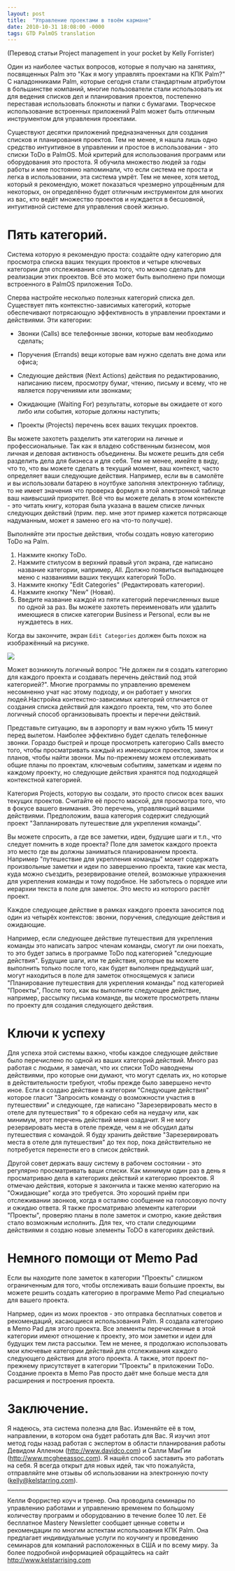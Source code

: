 ```yaml
---
layout: post
title:  "Управление проектами в твоём кармане"
date: 2010-10-31 18:08:00 -0000
tags: GTD PalmOS translation
---
```


(Перевод статьи Project management in your pocket by Kelly Forrister)

Один из наиболее частых вопросов, которые я получаю на занятиях, посвященных Palm это "Как я могу управлять проектами на КПК Palm?" С наладонниками Palm, которые сегодня стали стандартным атрибутом в большинстве компаний, многие пользователи стали использовать их для ведения списков дел и планирования проектов, постепенно переставая использовать блокноты и папки с бумагами. Творческое использование встроенных приложений Palm может быть отличным инструментом для управления проектами.

Существуют десятки приложений предназначенных для создания списков и планирования проектов. Тем не менее, я нашла лишь одно средство интуитивное в управлении и простое в использовании - это списки ToDo в PalmOS. Мой критерий для использования программ или оборудования это простота. Я обучила множество людей за годы работы и мне постоянно напоминали, что если система не проста и легка в использовании, эта система умрёт. Тем не менее, хотя метод, который я рекомендую, может показаться чрезмерно упрощённым для некоторых, он определённо будет отличным инструментом для многих из вас, кто ведёт множество проектов и нуждается в бесшовной, интуитивной системе для управления своей жизнью.

# Пять категорий.

Система которую я рекомендую проста: создайте одну категорию для просмотра списка ваших текущих проектов и четыре ключевых категории для отслеживания списка того, что можно сделать для реализации этих проектов. Всё это может быть выполнено при помощи встроенного в PalmOS приложения ToDo.

Сперва настройте несколько полезных категорий списка дел. Существует пять контекстно-зависимых категорий, которые обеспечивают потрясающую эффективность в управлении проектами и действиями. Эти категории:

- Звонки (Calls) все телефонные звонки, которые вам необходимо сделать;

- Поручения (Errands) вещи которые вам нужно сделать вне дома или офиса;

- Следующие действия (Next Actions) действия по редактированию, написанию писем, просмотру бумаг, чтению, письму и всему, что не является поручениями или звонками;

- Ожидающие (Waiting For) результаты, которые вы ожидаете от кого либо или события, которые должны наступить;

- Проекты (Projects) перечень всех ваших текущих проектов.

Вы можете захотеть разделить эти категории на личные и профессиональные. Так как я владею собственным бизнесом, моя личная и деловая активность объединены. Вы можете решить для себя разделить дела для бизнеса и для себя. Тем не менее, имейте в виду, что  то, что вы можете сделать в текущий момент, ваш контекст, часто определяет ваши следующие действия. Например, если вы в самолёте и вы использовали батарею в ноутбуке заполняя электронную таблицу, то не имеет значения что проверка формул в этой электронной таблице ваш наивысший приоритет. Всё что вы можете делать в этом контексте - это читать книгу, которая была указана в вашем списке личных следующих действий (прим. пер. мне этот пример кажется потрясающе надуманным, может я заменю его на что-то получше).

Выполняйте эти простые действия, чтобы создать новую категорию ToDo на Palm.

1. Нажмите кнопку ToDo.
2. Нажмите стилусом в верхний правый угол экрана, где написано название категории, например, All. Должно появиться выпадающее меню с названиями ваших текущих категорий ToDo.
3. Нажмите кнопку "Edit Categories" (Редактировать категории).
4. Нажмите кнопку "New" (Новая).
5. Введите название каждой из пяти категорий перечисленных выше по одной за раз. Вы можете захотеть переименовать или удалить имеющиеся в списке категории Business и Personal, если вы не нуждаетесь в них.

Когда вы закончите, экран `Edit Categories` должен быть похож на изображённый на рисунке.

<img src="http://2nature.me/files/Screen.gif" />

Может возникнуть логичный вопрос "Не должен ли я создать категорию для каждого проекта и создавать перечень действий под этой категорией?". Многие программы по управлению временем несомненно учат нас этому подходу, и он работает у многих людей.Настройка контекстно-зависимых категорий отличается от создания списка действий для каждого проекта, тем, что это более логичный способ организовывать проекты и перечни действий.

Представьте ситуацию, вы в аэропорту и вам нужно убить 15 минут перед вылетом. Наиболее эффективно будет сделать телефонные звонки. Гораздо быстрей и проще просмотреть категорию Calls вместо того, чтобы просматривать каждый из имеющихся проектов, заметок и планов, чтобы найти звонки. Мы по-прежнему можем отслеживать общие планы по проектам, ключевым событиям, заметкам и идеям по каждому проекту, но следующие действия хранятся под подходящей контекстной категорией.

Категория Projects, которую вы создали, это просто список всех ваших текущих проектов. Считайте её просто маской, для просмотра того, что в фокусе вашего внимания. Это перечень, управляющий вашими действиями. Предположим, ваша категория содержит следующий проект "Запланировать путешествие для укрепления команды".

Вы можете спросить, а где все заметки, идеи, будущие шаги и т.п., что следует помнить в ходе проекта? Поле для заметок каждого проекта это место где вы должны заниматься планированием проекта. Например "путешествие для укрепления команды" может содержать произвольные заметки и идеи по завершению проекта, такие как места, куда можно съездить, резервирование отелей, возможные упражнения для укрепления команды и тому подобное. Не заботьтесь о порядке или иерархии текста в поле для заметок. Это место из которого растёт проект.

Каждое следующее действие в рамках каждого проекта заносится под один из четырёх контекстов: звонки, поручения, следующие действия и ожидающие.

Например, если следующее действие путешествия для укрепления команды это написать запрос членам команды, смогут ли они поехать, то это будет запись в программе ToDo под категорией "следующие действия". Будущие шаги, или те действия, которые вы можете выполнить только после того, как будет выполнен предыдущий шаг, могут находиться в поле для заметок относящемуся к записи "Планирование путешествия для укрепления команды" под категорией "Проекты", После того, как вы выполните следующее действие, например, рассылку письма команде, вы можете просмотреть планы по проекту для создания следующего действия.

# Ключи к успеху

Для успеха этой системы важно, чтобы каждое следующее действие было перечислено по одной из ваших категорий действий. Много раз работая с людьми, я замечал, что их списки ToDo наводнены действиями, про которые они думают, что могут сделать их, но которые в действительности требуют, чтобы прежде было завершено нечто иное. Если я создаю действие в категории "Следующие действия" которое гласит "Запросить команду о возможности участия в путешествии" и следующее, где написано "Зарезервировать место в отеле для путешествия" то я обрекаю себя на неудачу или, как минимум, этот перечень действий меня озадачит. Я не могу резервировать места в отеле прежде, чем я не обсудил даты путешествия с командой. Я буду хранить действие "Зарезервировать места в отеле для путешествия" до тех пор, пока действительно не потребуется перенести его в список действий.

Другой совет держать вашу систему в рабочем состоянии - это регулярно просматривать ваши списки. Как минимум один раз в день я просматриваю дела в категориях действий и категорию проектов. Я отмечаю действия, которые я закончила и также меняю категорию на "Ожидающие" когда это требуется. Это хороший приём при отслеживании звонков, когда я осталяю сообщение на голосовую почту и ожидаю ответа. Я также просматриваю элементы категории "Проекты", проверяю планы в поле заметок и смотрю, какие действия стало возможным исполнить. Для тех, что стали следующими действиями я создаю новые элементы ToDO в категориях действий.

# Немного помощи от Memo Pad

Если вы находите поле заметок в категории "Проекты" слишком ограниченным для того, чтобы отслеживать ваши большие проекты, вы можете решить создать категорию в программе Memo Pad специально для вашего проекта.

Напрмер, один из моих проектов - это отправка бесплатных советов и рекомендаций, касающиеся использования Palm. Я создала категорию в Memo Pad для этого проекта. Все элементы перечисленные в этой категории имеют отношение к проекту, это мои заметки и идеи для будущих тем листа рассылки. Тем не менее, я продолжаю использовать мои ключевые категории действий для отслеживания каждого следующего действия для этого проекта. А также, этот проект по-прежнему присутствует в категории "Проекты" в приложении ToDо. Создание проекта в Memo Paв просто даёт мне больше места для расширения и построения проекта.

# Заключение.

Я надеюсь, эта система полезна для Вас. Изменяйте её в том, направлении, в котором она будет работать для Вас. Я изучил этот метод годы назад работая с экспертом в области планирования работы Девидом Алленом (http://www.davidco.com) и Салли МакГии (http://www.mcgheeassoc.com). Я нашёл способ заставить это работать на себя. Я всегда открыт для новых идей, так что пожалуйста, отправляйте мне отзывы об использовании на электронную почту (kelly@kelstarring.com).

---

Келли Форристер коуч и тренер. Она проводила семинары по управлению работами и управлению временем по большому количеству программ и оборудованию в течение более 10 лет. Её бесплатное Mastery Newsletter сообщает ценные советы и рекомендации по многим аспектам использоавния КПК Palm. Она предлагает индивидуальные услуги по коучингу и проведению семинаров для компаний расположенных в США и по всему миру. За более подробной информацией обращайтесь на сайт http://www.kelstarrising.com